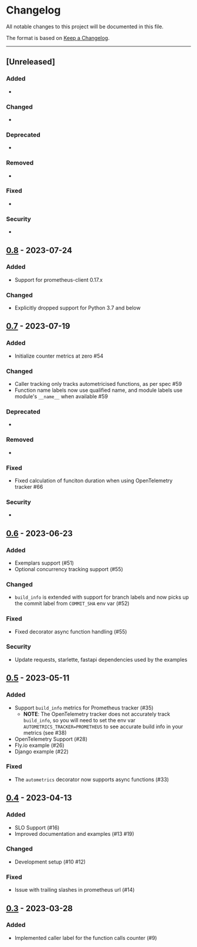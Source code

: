 # Changelog

All notable changes to this project will be documented in this file.

The format is based on [Keep a Changelog](https://keepachangelog.com/en/1.0.0/).

<!-- This project adheres to [Semantic Versioning](https://semver.org/spec/v2.0.0.html). -->

---

## [Unreleased]

### Added

-

### Changed

-

### Deprecated

-

### Removed

-

### Fixed

-

### Security

-

## [0.8](https://github.com/autometrics-dev/autometrics-py/releases/tag/0.8) - 2023-07-24

### Added

- Support for prometheus-client 0.17.x

### Changed

- Explicitly dropped support for Python 3.7 and below

## [0.7](https://github.com/autometrics-dev/autometrics-py/releases/tag/0.7) - 2023-07-19

### Added

- Initialize counter metrics at zero #54

### Changed

- Caller tracking only tracks autometricised functions, as per spec #59
- Function name labels now use qualified name, and module labels use module's `__name__` when available #59

### Deprecated

-

### Removed

-

### Fixed

- Fixed calculation of funciton duration when using OpenTelemetry tracker #66

### Security

-

## [0.6](https://github.com/autometrics-dev/autometrics-py/releases/tag/0.6) - 2023-06-23

### Added

- Exemplars support (#51)
- Optional concurrency tracking support (#55)

### Changed

- `build_info` is extended with support for branch labels and now picks up the commit label from `COMMIT_SHA` env var (#52)

### Fixed

- Fixed decorator async function handling (#55)

### Security

- Update requests, starlette, fastapi dependencies used by the examples

## [0.5](https://github.com/autometrics-dev/autometrics-py/releases/tag/0.5) - 2023-05-11

### Added

- Support `build_info` metrics for Prometheus tracker (#35)
  - **NOTE**: The OpenTelemetry tracker does not accurately track `build_info`, so you will need to set the env var `AUTOMETRICS_TRACKER=PROMETHEUS` to see accurate build info in your metrics (see #38)
- OpenTelemetry Support (#28)
- Fly.io example (#26)
- Django example (#22)

### Fixed

- The `autometrics` decorator now supports async functions (#33)

## [0.4](https://github.com/autometrics-dev/autometrics-py/releases/tag/0.4) - 2023-04-13

### Added

- SLO Support (#16)
- Improved documentation and examples (#13 #19)

### Changed

- Development setup (#10 #12)

### Fixed

- Issue with trailing slashes in prometheus url (#14)

## [0.3](https://github.com/autometrics-dev/autometrics-py/releases/tag/0.3) - 2023-03-28

### Added

- Implemented caller label for the function calls counter (#9)
